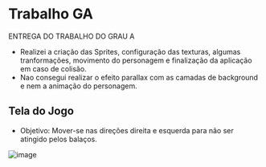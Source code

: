 # Trabalho GA

ENTREGA DO TRABALHO DO GRAU A

- Realizei a criação das Sprites, configuração das texturas, algumas tranformações, movimento do personagem e finalização da aplicação em caso de colisão.
- Nao consegui realizar o efeito parallax com as camadas de background e nem a animação do personagem.


## Tela do Jogo
- Objetivo: Mover-se nas direções direita e esquerda para não ser atingido pelos balaços.


![image](https://user-images.githubusercontent.com/58199187/165198228-7f390b0d-54ce-4427-8531-ef630b9f8f05.png)
